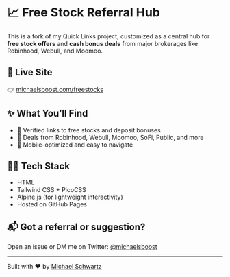 # 📈 Free Stock Referral Hub

This is a fork of my Quick Links project, customized as a central hub for **free stock offers** and **cash bonus deals** from major brokerages like Robinhood, Webull, and Moomoo.

## 🔗 Live Site  
👉 [michaelsboost.com/freestocks](https://michaelsboost.com/freestocks)

## ✨ What You’ll Find

- 🚀 Verified links to free stocks and deposit bonuses  
- 🏦 Deals from Robinhood, Webull, Moomoo, SoFi, Public, and more  
- 📲 Mobile-optimized and easy to navigate  

## 👨‍💻 Tech Stack

- HTML  
- Tailwind CSS + PicoCSS  
- Alpine.js (for lightweight interactivity)  
- Hosted on GitHub Pages  

## 📬 Got a referral or suggestion?

Open an issue or DM me on Twitter: [@michaelsboost](https://twitter.com/michaelsboost)

---

Built with ❤️ by [Michael Schwartz](https://michaelsboost.com)